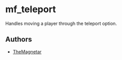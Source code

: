 mf_teleport
========

Handles moving a player through the teleport option.

## Authors

- [TheMagnetar](https://github.com/TheMagnetar)
